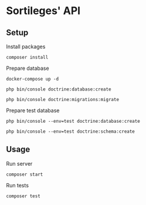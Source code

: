 # Sortileges' API

## Setup

Install packages

`composer install`

Prepare database

`docker-compose up -d`

`php bin/console doctrine:database:create`

`php bin/console doctrine:migrations:migrate`

Prepare test database

`php bin/console --env=test doctrine:database:create`

`php bin/console --env=test doctrine:schema:create`

## Usage

Run server

`composer start`

Run tests

`composer test`
